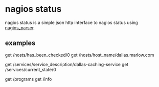 # nagios status

nagios status is a simple json http interface to nagios status using [nagios_parser](https://github.com/bernd/nagios_parser).

## examples

get /hosts/has_been_checked/0
get /hosts/host_name/dallas.marlow.com

get /services/service_description/dallas-caching-service
get /services/current_state/0

get /programs
get /info
